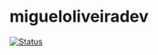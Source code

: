 # migueloliveiradev

[![Status](https://img.shields.io/badge/em-desenvolvimento-orange?style=for-the-badge)](#)
